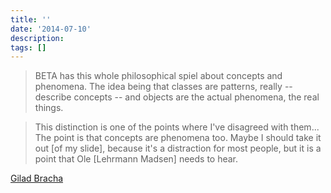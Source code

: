 ```yaml
---
title: ''
date: '2014-07-10'
description:
tags: []
---
```


> BETA has this whole philosophical spiel about concepts and phenomena.  The idea being that classes are patterns, really -- describe concepts -- and objects are the actual phenomena, the real things.  

> This distinction is one of the points where I've disagreed with them... The point is that concepts are phenomena too.  Maybe I should take it out [of my slide], because it's a distraction for most people, but it is a point that Ole [Lehrmann Madsen] needs to hear.

[Gilad Bracha](https://www.youtube.com/watch?v=Z7dct6QG0cE)
